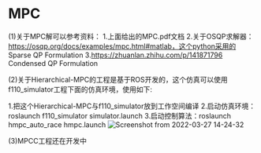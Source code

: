 # MPC

(1)关于MPC解可以参考资料：
1.上面给出的MPC.pdf文档
2.关于OSQP求解器：https://osqp.org/docs/examples/mpc.html#matlab，这个python采用的 Sparse QP Formulation
3.https://zhuanlan.zhihu.com/p/141871796  Condensed QP Formulation

(2)关于Hierarchical-MPC的工程是基于ROS开发的，这个仿真可以使用f110_simulator工程下面的仿真环境，使用如下:

1.把这个Hierarchical-MPC与f110_simulator放到工作空间编译
2.启动仿真环境：roslaunch f110_simulator simulator.launch
3.启动控制算法：roslaunch hmpc_auto_race hmpc.launch
![Screenshot from 2022-03-27 14-24-32](https://user-images.githubusercontent.com/21233498/160269500-62d0ed35-5f60-4fd5-8946-5fcf2872a7a1.png)

(3)MPCC工程还在开发中
